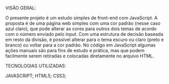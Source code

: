 VISÃO GERAL:

O presente projeto é um estudo simples de front-end com JavaScript. 
A proposta é de uma página web simples com uma cor padrão (nesse caso azul claro), que pode alterar as cores para outros dois temas de acordo com o número enviado pelo input.
Com uma estrutura de decisão baseada em resto da divisão, é possível alterar para o tema escuro ou claro (preto e branco) ou voltar para a cor padrão.
No código em JavaScript algumas ações manuais são para fins de estudo e prática, mas que podem facilmente serem retiradas e colocadas diretamente no arquivo HTML.

TECNOLOGIAS UTILIZADAS:

JAVASCRIPT;
HTML5;
CSS3;
